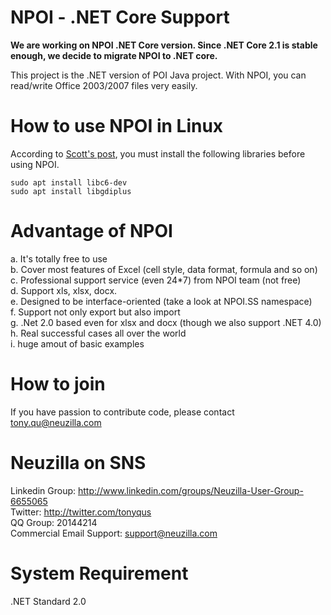 NPOI - .NET Core Support
===================

**We are working on NPOI .NET Core version. Since .NET Core 2.1 is stable enough, we decide to migrate NPOI to .NET core.**

This project is the .NET version of POI Java project. With NPOI, you can read/write Office 2003/2007 files very easily.<br />

How to use NPOI in Linux
======================
According to [Scott's post](https://www.hanselman.com/blog/HowDoYouUseSystemDrawingInNETCore.aspx), you must install the following libraries before using NPOI. 
```
sudo apt install libc6-dev 
sudo apt install libgdiplus
```

Advantage of NPOI
=================
a. It's totally free to use<br />
b. Cover most features of Excel (cell style, data format, formula and so on)<br />
c. Professional support service (even 24*7) from NPOI team (not free)<br />
d. Support xls, xlsx, docx.<br />
e. Designed to be interface-oriented (take a look at NPOI.SS namespace)<br />
f. Support not only export but also import<br />
g. .Net 2.0 based even for xlsx and docx (though we also support .NET 4.0)<br />
h. Real successful cases all over the world<br />
i. huge amout of basic examples

How to join
============
If you have passion to contribute code, please contact tony.qu@neuzilla.com

Neuzilla on SNS
============
Linkedin Group: http://www.linkedin.com/groups/Neuzilla-User-Group-6655065 <br/>
Twitter: http://twitter.com/tonyqus <br />
QQ Group: 20144214<br />
Commercial Email Support: support@neuzilla.com

System Requirement
===================
.NET Standard 2.0
